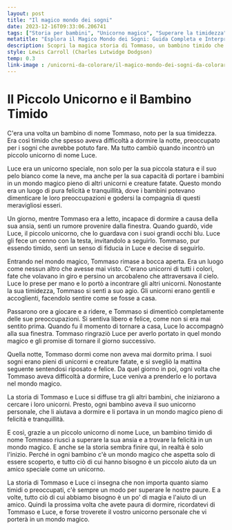 ```yaml
---
layout: post
title: "Il magico mondo dei sogni"
date: 2023-12-16T09:33:06.206741
tags: ["Storia per bambini", "Unicorno magico", "Superare la timidezza", "Mondo fatato"]
metatitle: "Esplora il Magico Mondo dei Sogni: Guida Completa e Interpretazioni"
description: Scopri la magica storia di Tommaso, un bambino timido che trova conforto e felicità grazie all'incontro con Luce, un piccolo unicorno. Un racconto che insegna l'importanza di superare le proprie paure e di credere nella magia.
style: Lewis Carroll (Charles Lutwidge Dodgson)
temp: 0.3
link-image : /unicorni-da-colorare/il-magico-mondo-dei-sogni-da-colorare.html
---
```

# Il Piccolo Unicorno e il Bambino Timido

C'era una volta un bambino di nome Tommaso, noto per la sua timidezza. Era così timido che spesso aveva difficoltà a dormire la notte, preoccupato per i sogni che avrebbe potuto fare. Ma tutto cambiò quando incontrò un piccolo unicorno di nome Luce.

Luce era un unicorno speciale, non solo per la sua piccola statura e il suo pelo bianco come la neve, ma anche per la sua capacità di portare i bambini in un mondo magico pieno di altri unicorni e creature fatate. Questo mondo era un luogo di pura felicità e tranquillità, dove i bambini potevano dimenticare le loro preoccupazioni e godersi la compagnia di questi meravigliosi esseri.

Un giorno, mentre Tommaso era a letto, incapace di dormire a causa della sua ansia, sentì un rumore provenire dalla finestra. Quando guardò, vide Luce, il piccolo unicorno, che lo guardava con i suoi grandi occhi blu. Luce gli fece un cenno con la testa, invitandolo a seguirlo. Tommaso, pur essendo timido, sentì un senso di fiducia in Luce e decise di seguirlo.

Entrando nel mondo magico, Tommaso rimase a bocca aperta. Era un luogo come nessun altro che avesse mai visto. C'erano unicorni di tutti i colori, fate che volavano in giro e persino un arcobaleno che attraversava il cielo. Luce lo prese per mano e lo portò a incontrare gli altri unicorni. Nonostante la sua timidezza, Tommaso si sentì a suo agio. Gli unicorni erano gentili e accoglienti, facendolo sentire come se fosse a casa.

Passarono ore a giocare e a ridere, e Tommaso si dimenticò completamente delle sue preoccupazioni. Si sentiva libero e felice, come non si era mai sentito prima. Quando fu il momento di tornare a casa, Luce lo accompagnò alla sua finestra. Tommaso ringraziò Luce per averlo portato in quel mondo magico e gli promise di tornare il giorno successivo.

Quella notte, Tommaso dormì come non aveva mai dormito prima. I suoi sogni erano pieni di unicorni e creature fatate, e si svegliò la mattina seguente sentendosi riposato e felice. Da quel giorno in poi, ogni volta che Tommaso aveva difficoltà a dormire, Luce veniva a prenderlo e lo portava nel mondo magico.

La storia di Tommaso e Luce si diffuse tra gli altri bambini, che iniziarono a cercare i loro unicorni. Presto, ogni bambino aveva il suo unicorno personale, che li aiutava a dormire e li portava in un mondo magico pieno di felicità e tranquillità.

E così, grazie a un piccolo unicorno di nome Luce, un bambino timido di nome Tommaso riuscì a superare la sua ansia e a trovare la felicità in un mondo magico. E anche se la storia sembra finire qui, in realtà è solo l'inizio. Perché in ogni bambino c'è un mondo magico che aspetta solo di essere scoperto, e tutto ciò di cui hanno bisogno è un piccolo aiuto da un amico speciale come un unicorno.

La storia di Tommaso e Luce ci insegna che non importa quanto siamo timidi o preoccupati, c'è sempre un modo per superare le nostre paure. E a volte, tutto ciò di cui abbiamo bisogno è un po' di magia e l'aiuto di un amico. Quindi la prossima volta che avete paura di dormire, ricordatevi di Tommaso e Luce, e forse troverete il vostro unicorno personale che vi porterà in un mondo magico.

        